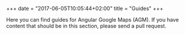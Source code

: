 +++
date = "2017-06-05T10:05:44+02:00"
title = "Guides"
+++

Here you can find guides for Angular Google Maps (AGM). If you have content that should be in this section, please send a pull request.


